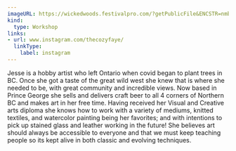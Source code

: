 ```yaml
---
imageURL: https://wickedwoods.festivalpro.com/?getPublicFile&ENCSTR=nmbgxjtIbDONIonaehfW
kind:
  type: Workshop
links:
- url: www.instagram.com/thecozyfaye/
  linkType:
    label: instagram
---
```

Jesse is a hobby artist who left Ontario when covid began to plant trees in BC. Once she got a taste of the great wild west she knew that is where she needed to be, with great community and incredible views. Now based in Prince George she sells and delivers craft beer to all 4 corners of Northern BC and makes art in her free time. Having received her Visual and Creative arts diploma she knows how to work with a variety of mediums, knitted textiles, and watercolor painting being her favorites; and with intentions to pick up stained glass and leather working in the future! She believes art should always be accessible to everyone and that we must keep teaching people so its kept alive in both classic and evolving techniques.